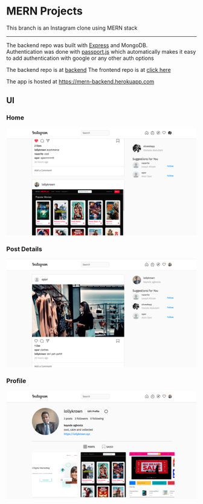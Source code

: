 # MERN Projects

This branch is an Instagram clone using MERN stack
<hr/>
The backend repo was built with <a href="https://expressjs.com/">Express</a> and MongoDB.<br/>
Authentication was done with <a href="http://www.passportjs.org/">passport.js</a> which automatically makes it easy to add authentication with google or any other auth options

The backend repo is at [backend](https://github.com/lollykrown/mern-projects/tree/instagram-clone/backend)
The frontend repo is at [click here](https://github.com/lollykrown/mern-projects/tree/instagram-clone/frontend)

The app is hosted at <a href="https://mern-backend.herokuapp.com">https://mern-backend.herokuapp.com</a>


## UI

### Home 
![Home](screenshots/home.png)

### Post Details
![Followers](screenshots/post_details.png)


### Profile
![Profile](screenshots/profile.png)
